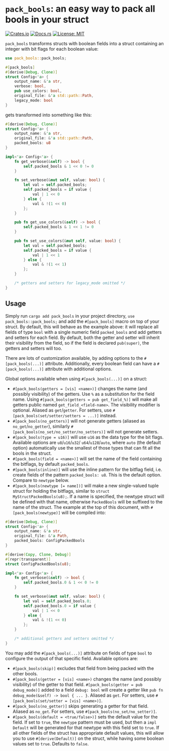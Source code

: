 # `pack_bools`: an easy way to pack all bools in your struct

[![Crates.io](https://img.shields.io/crates/v/pack_bools.svg)](https://crates.io/crates/pack_bools)
[![Docs.rs](https://docs.rs/pack_bools/badge.svg)](https://docs.rs/pack_bools)
[![License: MIT](https://img.shields.io/badge/License-MIT-yellow.svg)](https://opensource.org/licenses/MIT)

`pack_bools` transforms structs with boolean fields into a struct containing an integer with bit flags for each boolean
value:

```rust
use pack_bools::pack_bools;

#[pack_bools]
#[derive(Debug, Clone)]
struct Config<'a> {
    output_name: &'a str,
    verbose: bool,
    pub use_colors: bool,
    original_file: &'a std::path::Path,
    legacy_mode: bool
}
```

gets transformed into something like this:

```rust
#[derive(Debug, Clone)]
struct Config<'a> {
    output_name: &'a str,
    original_file: &'a std::path::Path,
    packed_bools: u8
}

impl<'a> Config<'a> {
    fn get_verbose(&self) -> bool {
        self.packed_bools & 1 << 0 != 0
    }

    fn set_verbose(&mut self, value: bool) {
        let val = self.packed_bools;
        self.packed_bools = if value {
            val | 1 << 0
        } else {
            val & !(1 << 0)
        };
    }

    pub fn get_use_colors(&self) -> bool {
        self.packed_bools & 1 << 1 != 0
    }

    pub fn set_use_colors(&mut self, value: bool) {
        let val = self.packed_bools;
        self.packed_bools = if value {
            val | 1 << 1
        } else {
            val & !(1 << 1)
        };
    }

    /* getters and setters for legacy_mode omitted */
}
```

## Usage

Simply run `cargo add pack_bools` in your project directory, `use pack_bools::pack_bools;` and add the `#[pack_bools]`
macro on top of your struct. By default, this will behave as the example above: it will replace all fields of type
`bool` with a single numeric field `packed_bools` and add getters and setters for each field. By default, both the
getter and setter will inherit their visibility from the field, so if the field is declared `pub(super)`, the getters
and setters will too.

There are lots of customization available, by adding options to the `#[pack_bools(...)]` attribute. Additionally, every
boolean field can have a `#[pack_bools(...)]` attribute with additional options.

Global options available when using `#[pack_bools(...)]` on a struct:

* `#[pack_bools(getters = [vis] <name>)]` changes the name (and possibly visibility) of the getters. Use
  `%` as a substitution for the field name. Using `#[pack_bools(getters = pub get_field_%)]` will make all getters
  public named `get_field_<field-name>`. The visibility modifier is optional. Aliased as `get`/`getter`. For setters,
  use `#[pack_bools(set/setter/setters = ...)]` instead.
* `#[pack_bools(no_getters)]` will not generate getters (aliased as `no_get`/`no_getter`), similarly
  `#[pack_bools(no_set/no_setter/no_setters)]` will not generate setters.
* `#[pack_bools(type = u16)]` will use `u16` as the data type for the bit flags. Available options are `u8`/`u16`/`u32`/
  `u64`/`u128`/`auto`, where `auto` (the default option) automatically use the smallest of those types that can fit all
  the bools in the struct.
* `#[pack_bools(field = <name>)]` will set the name of the field containing the bitflags, by default `packed_bools`.
* `#[pack_bools(inline)]` will use the inline pattern for the bitflag field, i.e. create fields of the pattern
  `packed_bools: u8`. This is the default option. Compare to `newtype` below.
* `#[pack_bools(newtype [= name])]` will make a new single-valued tuple struct for holding the bitflags, similar to
  `struct MyStructPackedBools(u8);`. If a name is specified, the newtype struct will be defined with that name,
  otherwise `PackedBools` will be suffixed to the name of the struct. The example at the top of this document,
  with `#[pack_bools(newtype)]` will be compiled into:

```rust
#[derive(Debug, Clone)]
struct Config<'a> {
    output_name: &'a str,
    original_file: &'a Path,
    packed_bools: ConfigPackedBools
}

#[derive(Copy, Clone, Debug)]
#[repr(transparent)]
struct ConfigPackedBools(u8);

impl<'a> Config<'a> {
    fn get_verbose(&self) -> bool {
        self.packed_bools.0 & 1 << 0 != 0
    }

    fn set_verbose(&mut self, value: bool) {
        let val = self.packed_bools.0;
        self.packed_bools.0 = if value {
            val | 1 << 0
        } else {
            val & !(1 << 0)
        };
    }

    /* additional getters and setters omitted */
}
```

You may add the `#[pack_bools(...)]` attribute on fields of type `bool` to configure the output of that specific field.
Available options are:

* `#[pack_bools(skip)]` excludes that field from being packed with the other bools.
* `#[pack_bools(getter = [vis] <name>)` changes the name (and possibly visibility) of the getter to that field.
  `#[pack_bools(getter = pub debug_mode)]` added to a field `debug: bool` will create a getter like
  `pub fn debug_mode(&self) -> bool { ... }`. Aliased as `get`. For setters, use
  `#[pack_bools(set/setter = [vis] <name>)]`.
* `#[pack_bools(no_getter)]` skips generating a getter for that field. Aliased as `no_get`. For setters, use
  `#[pack_bools(no_set/no_setter)]`.
* `#[pack_bools(default = <true/false>)]` sets the default value for the field. If set to `true`, the `newtype` pattern
  must be used, but then a `impl Default` will be generated for that newtype with this field set to `true`. If all other
  fields of the struct has appropriate default values, this will allow you to use `#[derive(Default)]` on the struct,
  while having some boolean values set to `true`. Defaults to `false`.
